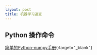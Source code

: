 ```yaml
---
layout: post
title: 机器学习速查
---
```


## Python 操作命令
[简单的Python-numpy手册](http://cs231n.github.io/python-numpy-tutorial/){:target="_blank"}
